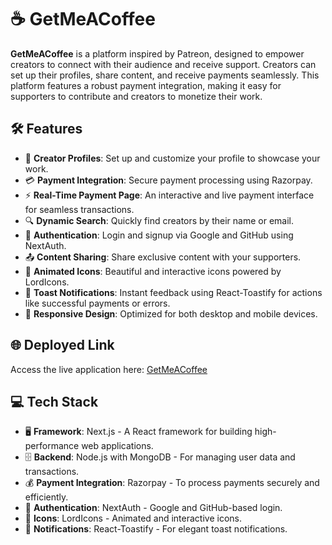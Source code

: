 # ☕ GetMeACoffee

**GetMeACoffee** is a platform inspired by Patreon, designed to empower creators to connect with their audience and receive support. Creators can set up their profiles, share content, and receive payments seamlessly. This platform features a robust payment integration, making it easy for supporters to contribute and creators to monetize their work.

## 🛠️ Features

- 🎨 **Creator Profiles**: Set up and customize your profile to showcase your work.
- 💳 **Payment Integration**: Secure payment processing using Razorpay.
- ⚡ **Real-Time Payment Page**: An interactive and live payment interface for seamless transactions.
- 🔍 **Dynamic Search**: Quickly find creators by their name or email.
- 🔑 **Authentication**: Login and signup via Google and GitHub using NextAuth.
- 📤 **Content Sharing**: Share exclusive content with your supporters.
- 🎥 **Animated Icons**: Beautiful and interactive icons powered by LordIcons.
- 🔔 **Toast Notifications**: Instant feedback using React-Toastify for actions like successful payments or errors.
- 📱 **Responsive Design**: Optimized for both desktop and mobile devices.

## 🌐 Deployed Link

Access the live application here: [GetMeACoffee](https://get-mea-coffee-jzpq.vercel.app/)

## 💻 Tech Stack

- 🖥️ **Framework**: Next.js - A React framework for building high-performance web applications.
- 🗄️ **Backend**: Node.js with MongoDB - For managing user data and transactions.
- 💰 **Payment Integration**: Razorpay - To process payments securely and efficiently.
- 🔑 **Authentication**: NextAuth - Google and GitHub-based login.
- 🎥 **Icons**: LordIcons - Animated and interactive icons.
- 🔔 **Notifications**: React-Toastify - For elegant toast notifications.
